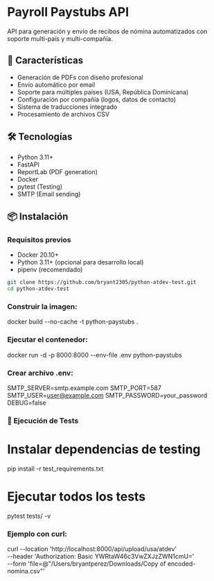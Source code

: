 # Payroll Paystubs API

API para generación y envío de recibos de nómina automatizados con soporte multi-país y multi-compañía.

## 🚀 Características

- Generación de PDFs con diseño profesional
- Envío automático por email
- Soporte para múltiples países (USA, República Dominicana)
- Configuración por compañía (logos, datos de contacto)
- Sistema de traducciones integrado
- Procesamiento de archivos CSV

## 🛠 Tecnologías

- Python 3.11+
- FastAPI
- ReportLab (PDF generation)
- Docker
- pytest (Testing)
- SMTP (Email sending)

## 📦 Instalación

### Requisitos previos
- Docker 20.10+
- Python 3.11+ (opcional para desarrollo local)
- pipenv (recomendado)

```bash
git clone https://github.com/bryant2305/python-atdev-test.git
cd python-atdev-test
```
### Construir la imagen:

docker build --no-cache -t python-paystubs .

### Ejecutar el contenedor:

docker run -d -p 8000:8000 --env-file .env python-paystubs

### Crear archivo .env:

SMTP_SERVER=smtp.example.com
SMTP_PORT=587
SMTP_USER=user@example.com
SMTP_PASSWORD=your_password
DEBUG=false

### 🧪 Ejecución de Tests

# Instalar dependencias de testing
pip install -r test_requirements.txt

# Ejecutar todos los tests
pytest tests/ -v

### Ejemplo con curl:

curl --location 'http://localhost:8000/api/upload/usa/atdev' \
--header 'Authorization: Basic YWRtaW46c3VwZXJzZWN1cmU=' \
--form 'file=@"/Users/bryantperez/Downloads/Copy of encoded-nomina.csv"'